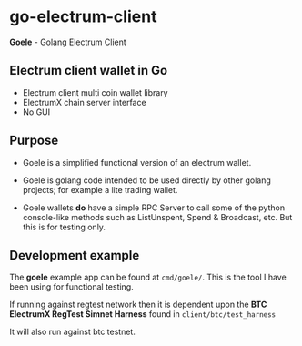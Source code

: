 # go-electrum-client

__Goele__ - Golang Electrum Client

## Electrum client wallet in Go

- Electrum client multi coin wallet library
- ElectrumX chain server interface
- No GUI

## Purpose

- Goele is a simplified functional version of an electrum wallet.

- Goele is golang code intended to be used directly by other golang projects; for example a lite trading wallet.

- Goele wallets __do__ have a simple RPC Server to call some of the python console-like methods such as ListUnspent, Spend & Broadcast, etc. But this is for testing only.

## Development example

The __goele__ example app can be found at `cmd/goele/`. This is the tool I have been using for functional testing.

If running against regtest network then it is dependent upon the __BTC ElectrumX RegTest Simnet Harness__ found in `client/btc/test_harness`

It will also run against btc testnet.
